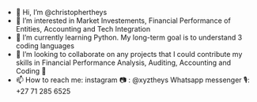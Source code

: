 - 👋 Hi, I’m @christophertheys
- 👀 I’m interested in Market Investements, Financial Performance of Entities, Accounting and Tech Integration 
- 🌱 I’m currently learning Python. My long-term goal is to understand 3 coding languages 
- 💞️ I’m looking to collaborate on any projects that I could contribute my skills in Financial Performance Analysis, Auditing, Accounting and Coding 💾
- 📫 How to reach me: instagram 📷 : @xyztheys    Whatsapp messenger 🎙: +27 71 285 6525

<!---
christophertheys/christophertheys is a ✨ special ✨ repository because its `README.md` (this file) appears on your GitHub profile.
You can click the Preview link to take a look at your changes.
--->
